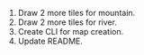 1. Draw 2 more tiles for mountain.
2. Draw 2 more tiles for river.
3. Create CLI for map creation.
4. Update README.
